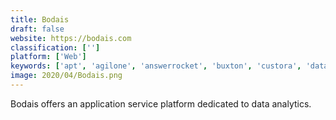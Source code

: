 ```yaml
---
title: Bodais
draft: false 
website: https://bodais.com
classification: ['']
platform: ['Web']
keywords: ['apt', 'agilone', 'answerrocket', 'buxton', 'custora', 'datawatch', 'hubble', 'hyllo', 'lumendata', 'makersights', 'mentad', 'mintigo', 'osisoft_pi', 'predicsis', 'prevedere', 'revionics', 'revulytics', 'verteego', 'wso2_business_activity_monitor', 'working_planet', 'crystal.io']
image: 2020/04/Bodais.png
---
```

Bodais offers an application service platform dedicated to data analytics.